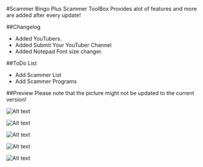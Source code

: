 #Scammer Bingo Plus
Scammer ToolBox Provides alot of features and more are added after every update!

##Changelog
- Added YouTubers.
- Added Submit Your YouTuber Channel
- Added Notepad Font size changer.


##ToDo List
- Add Scammer List
- Add Scammer Programs

##Preview 
Please note that the picture might not be updated to the current version!

![Alt text](http://i.imgur.com/wgWNNEb.png "Screenshot")

![Alt text](http://i.imgur.com/9DFaw0B.png "Screenshot")

![Alt text](http://i.imgur.com/OUiC7Iw.png "Screenshot")

![Alt text](http://i.imgur.com/RBJ9zMi.png "Screenshot")

![Alt text](http://i.imgur.com/DZMR1mE.png "Screenshot")
